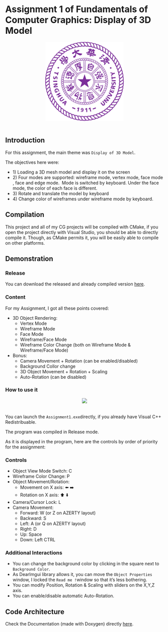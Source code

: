 # Assignment 1 of Fundamentals of Computer Graphics: Display of 3D Model

<p align="center">
  <img src="https://github.com/kevinpruvost/OpenImages/blob/miscellaneous/images/1200px-Tsinghua_University_Logo.svg.png" width=250/><br/><br/>
</p>

## Introduction

For this assignment, the main theme was `Display of 3D Model`.

The objectives here were:

- 1) Loading a 3D mesh model and display it on the screen
- 2) Four modes are supported: wireframe mode, vertex mode, face mode, face and edge mode.  Mode is switched by keyboard. Under the face mode, the color of each face is different.
- 3) Rotate and translate the model by keyboard
- 4) Change color of wireframes under wireframe mode by keyboard.

## Compilation

This project and all of my CG projects will be compiled with CMake, if you open the project directly with Visual Studio, you should be able to directly compile it.
Though, as CMake permits it, you will be easily able to compile on other platforms.

## Demonstration

### Release

You can download the released and already compiled version [here](https://github.com/kevinpruvost/ComputerGraphics_Assignment1/releases).

### Content

For my Assignment, I got all these points covered:

- 3D Object Rendering:
    - Vertex Mode
    - Wireframe Mode
    - Face Mode
    - Wireframe/Face Mode
    - Wireframe Color Change (both on Wireframe Mode & Wireframe/Face Mode)
- Bonus:
    - Camera Movement + Rotation (can be enabled/disabled)
    - Background Collor change
    - 3D Object Movement + Rotation + Scaling
    - Auto-Rotation (can be disabled)

### How to use it

<p align="center">
  <img src="https://github.com/kevinpruvost/ComputerGraphics_Assignment1/blob/main/docs/html/recording.gif" width=900/><br/><br/>
</p>

You can launch the `Assignment1.exe`directly, if you already have Visual C++ Redistribuable.

The program was compiled in Release mode.

As it is displayed in the program, here are the controls by order of priority for the assignment:

### Controls

- Object View Mode Switch: C
- Wireframe Color Change: P
- Object Movement/Rotation:
    - Movement on X axis: ⬅️ ➡️
    - Rotation on X axis: ⬆️ ⬇️
- Camera/Cursor Lock: L
- Camera Movement:
    - Forward: W (or Z on AZERTY layout)
    - Backward: S
    - Left: A (or Q on AZERTY layout)
    - Right: D
    - Up: Space
    - Down: Left CTRL

### Additional Interactions

- You can change the background color by clicking in the square next to `Background Color`.
- As DearImgui library allows it, you can move the `Object Properties` window, I locked the `Read me !`window so that it’s less bothering.
- You can modify Position, Rotation & Scaling with sliders on the X,Y,Z axis.
- You can enable/disable automatic Auto-Rotation.

## Code Architecture

Check the Documentation (made with Doxygen) directly [here](https://kevinpruvost.github.io/ComputerGraphics_Assignment1/).
